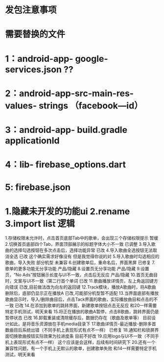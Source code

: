 # 发包注意事项
# 需要替换的文件 
# 1：android-app- google-services.json ??
# 2：android-app-src-main-res-values- strings （facebook—id）
# 3：android-app- build.gradle applicationId
# 4：lib- firebase_options.dart
# 5: firebase.json



# 1.隐藏未开发的功能ui  2.rename  3.import list 逻辑


1.存储权限未允许时，点击首页底部Tab中的歌单，会出现三个存储权限提示
暂缓
2.切换首页底部四个Tab，界面顶部展示的标题字体大小不一致
已调整
3.导入歌曲的选择勾选按钮在多次点击后，选择功能异常 
已改
4.导入歌曲全选按钮无法取消全选
已改 这个确实需求好像没有 但是我觉得你说的对
5.导入歌曲时勾选相应的歌曲，导入失败
部分机型 未兼容
6.创建歌单后，重命名后，界面黑屏
已修复
7.歌单的更多功能无分享功能
产品/隐藏
8.设置页无分享功能
产品/隐藏
9.设置页，“No Ads”按钮展示长度与UI不一致，点击后无反应
产品/隐藏
10.首页无曲目时，文案与UI不一致（第二行首个单词
已改
11.歌曲播放详情页，左上角返回键方向错误
已改,目前做法改为向左的返回键
12.Track模块，播放A歌曲时，将A歌曲删除后，底部仍显示正在播放A
已改,可能部分机型暂不适配
13.当界面底部有播放歌曲显示时，导入/删除曲目后，点击Tack界面的歌曲，实际播放曲目和点击的不一致
已改
14.在添加到歌单的跳转界面，新建歌单按钮点击无反应
和20一样需要特定手机测试，明天来看
15.将正在播放的歌曲A暂停，点击B歌曲，跳转界面仍是暂停状态
已改
16.卸载重装或清除缓存后，数据仍存在（歌曲及歌单等）
目前设计如此，是将音乐资源放在手机media目录下
17.歌曲详情页-最近播放-删除多首数曲目后系统出错（不同手机上表现形式有点不一样）
已修复
18.通知栏和锁屏界面切换歌曲按钮实际效果为拉进度条
目前不好改
19.应用logo与UI不一致（不同手机上表现形式有点不一样）
这个应该是会这样，后续有时间研究下
20.还有一个兼容性问题，有一个手机上无默认的歌单，创建歌单失败
和14一样需要特定手机测试，明天来看